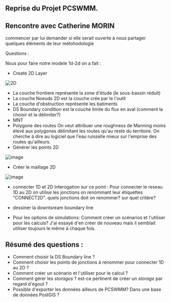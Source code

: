 ## Reprise du Projet PCSWMM.

## Rencontre avec Catherine MORIN

commencer par lui demander si elle serait ouverte à nous partager quelques éléments de leur métohodologie

Questions : 

Nous pour faire notre modele 1d-2d on a fait :
- Create 2D Layer

![2D](https://github.com/user-attachments/assets/e3195f26-3e80-4839-9fbc-ba6c9fe5266a)
  - La couche frontiere représente la zone d'étude (le sous-bassin réduit)
  - La couche Noeuds 2D est la couche crée par le l'outil
  - La couche d'obstruction représente les batiments
  - DS Boundary condition est la couche limite du flux en aval (comment la choisir et la délimiter?)
  - MNT
- Polygone des routes
On veut attribuer une roughness de Manning moins élevé aux polygones délimitant les routes qu'au reste du territoire. On cherche à dire au logiciel que l'eau ruisselle mieux sur l'emprise des routes qu'ailleurs.
- Générer les points 2D

![image](https://github.com/user-attachments/assets/75cce9c0-1658-41de-b713-ab69b6c77cb0)

- Créer le maillage 2D

![image](https://github.com/user-attachments/assets/f392426d-6f7b-4a0d-9b37-839379a4f1c8)

- connecter 1D et 2D
Interogation sur ce point : Pour connecter le reseau 1D au 2D on utilise les jonctions on renommant leur étiquettes "CONNECT2D". quels jonctions doit on renommer? sur quel critère?

- dessiner la downtsream boundary line
- Pour les options de simulations: Comment créer un scénarios et l'utiliser pour les calculs? J'ai essayé d'en créer de nouveau mais il semblait utiliser toujours le même à chaque fois.

## Résumé des questions : 

- Comment choisir la DS Boundary line ?
- Comment choisir les points de jonctions à renommer pour connecter 1D au 2D ?
- Comment créer un scénario et l'utiliser pour le calcul ?
- Comment gérer les *storages* ? est-ce pertinent de créer un *storage* par regard d'égout ?
- Possible d'exporter les données ailleurs de PCSWMM? Dans une base de données PostGIS ?
